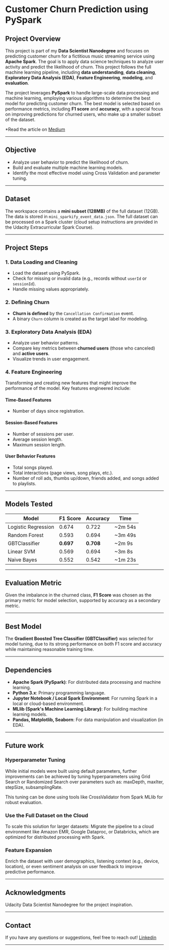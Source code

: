 # Customer Churn Prediction using PySpark

## Project Overview

This project is part of my **Data Scientist Nanodegree** and focuses on predicting customer churn for a fictitious music streaming service using **Apache Spark**. The goal is to apply data science techniques to analyze user activity and predict the likelihood of churn. This project follows the full machine learning pipeline, including **data understanding**, **data cleaning**, **Exploratory Data Analysis (EDA)**, **Feature Engineering**, **modeling**, and **evaluation**. 

The project leverages **PySpark** to handle large-scale data processing and machine learning, employing various algorithms to determine the best model for predicting customer churn. The best model is selected based on performance metrics, including **F1 score** and **accuracy**, with a special focus on improving predictions for churned users, who make up a smaller subset of the dataset.

*Read the article on [Medium](https://medium.com/@gracorabello/predicting-user-churn-with-spark-my-capstone-project-for-the-data-science-nanodegree-66a58e2de474)

---

## Objective

- Analyze user behavior to predict the likelihood of churn.
- Build and evaluate multiple machine learning models.
- Identify the most effective model using Cross Validation and parameter tuning.

---

## Dataset

The workspace contains a **mini subset (128MB)** of the full dataset (12GB). The data is stored in `mini_sparkify_event_data.json`. The full dataset can be processed on a Spark cluster (cloud setup instructions are provided in the Udacity Extracurricular Spark Course).

---

## Project Steps

### 1. Data Loading and Cleaning
- Load the dataset using PySpark.
- Check for missing or invalid data (e.g., records without `userId` or `sessionId`).
- Handle missing values appropriately.

### 2. Defining Churn
- **Churn is defined** by the `Cancellation Confirmation` event.
- A binary `Churn` column is created as the target label for modeling.

### 3. Exploratory Data Analysis (EDA)
- Analyze user behavior patterns.
- Compare key metrics between **churned users** (those who canceled) and **active users**.
- Visualize trends in user engagement.

### 4. Feature Engineering
Transforming and creating new features that might improve the performance of the model. Key features engineered include:

#### **Time-Based Features**
- Number of days since registration.

#### **Session-Based Features**
- Number of sessions per user.
- Average session length.
- Maximum session length.

#### **User Behavior Features**
- Total songs played.
- Total interactions (page views, song plays, etc.).
- Number of roll ads, thumbs up/down, friends added, and songs added to playlists.

---

## Models Tested

| Model                | F1 Score | Accuracy | Time     |
|----------------------|----------|----------|----------|
| Logistic Regression  | 0.674    | 0.722    | ~2m 54s  |
| Random Forest        | 0.593    | 0.694    | ~3m 49s  |
| GBTClassifier        | **0.697**| **0.708**| ~2m 9s   |
| Linear SVM           | 0.569    | 0.694    | ~3m 8s   |
| Naive Bayes          | 0.552    | 0.542    | ~1m 23s  |

---

## Evaluation Metric

Given the imbalance in the churned class, **F1 Score** was chosen as the primary metric for model selection, supported by accuracy as a secondary metric.

---

## Best Model

The **Gradient Boosted Tree Classifier (GBTClassifier)** was selected for model tuning, due to its strong performance on both F1 score and accuracy while maintaining reasonable training time.

---

## Dependencies

- **Apache Spark (PySpark)**: For distributed data processing and machine learning.
- **Python 3.x**: Primary programming language.
- **Jupyter Notebook / Local Spark Environment**: For running Spark in a local or cloud-based environment.
- **MLlib (Spark's Machine Learning Library)**: For building machine learning models.
- **Pandas, Matplotlib, Seaborn**: For data manipulation and visualization (in EDA).

---

## Future work

### Hyperparameter Tuning
While initial models were built using default parameters, further improvements can be achieved by tuning hyperparameters using Grid Search or Randomized Search over parameters such as:
maxDepth, maxIter, stepSize, subsamplingRate.

This tuning can be done using tools like CrossValidator from Spark MLlib for robust evaluation.

### Use the Full Dataset on the Cloud
To scale this solution for larger datasets: Migrate the pipeline to a cloud environment like Amazon EMR, Google Dataproc, or Databricks, which are optimized for distributed processing with Spark.

### Feature Expansion
Enrich the dataset with user demographics, listening context (e.g., device, location), or even sentiment analysis on user feedback to improve predictive performance.

---

## Acknowledgments

Udacity Data Scientist Nanodegree for the project inspiration.

---

## Contact

If you have any questions or suggestions, feel free to reach out! [Linkedin](https://www.linkedin.com/in/gracorabello/)

---
